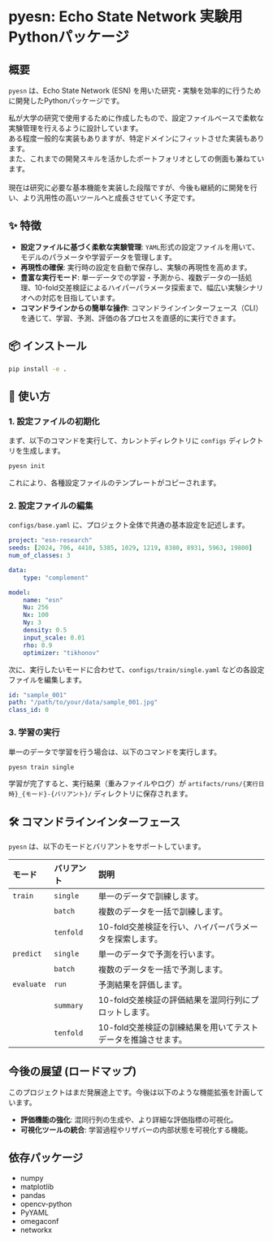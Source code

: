 # pyesn: Echo State Network 実験用Pythonパッケージ

## 概要

`pyesn` は、Echo State Network (ESN) を用いた研究・実験を効率的に行うために開発したPythonパッケージです。

私が大学の研究で使用するために作成したもので、設定ファイルベースで柔軟な実験管理を行えるように設計しています。<br>
ある程度一般的な実装もありますが、特定ドメインにフィットさせた実装もあります。<br>
また、これまでの開発スキルを活かしたポートフォリオとしての側面も兼ねています。<br>
<br>
現在は研究に必要な基本機能を実装した段階ですが、今後も継続的に開発を行い、より汎用性の高いツールへと成長させていく予定です。


## ✨ 特徴

  * **設定ファイルに基づく柔軟な実験管理**: `YAML`形式の設定ファイルを用いて、モデルのパラメータや学習データを管理します。
  * **再現性の確保**: 実行時の設定を自動で保存し、実験の再現性を高めます。
  * **豊富な実行モード**: 単一データでの学習・予測から、複数データの一括処理、10-fold交差検証によるハイパーパラメータ探索まで、幅広い実験シナリオへの対応を目指しています。
  * **コマンドラインからの簡単な操作**: コマンドラインインターフェース（CLI）を通じて、学習、予測、評価の各プロセスを直感的に実行できます。

## 📦 インストール

```bash
pip install -e .
```

## 🚀 使い方

### 1\. 設定ファイルの初期化

まず、以下のコマンドを実行して、カレントディレクトリに `configs` ディレクトリを生成します。

```bash
pyesn init
```

これにより、各種設定ファイルのテンプレートがコピーされます。

### 2\. 設定ファイルの編集

`configs/base.yaml` に、プロジェクト全体で共通の基本設定を記述します。

```yaml:configs/base.yaml
project: "esn-research"
seeds: [2024, 706, 4410, 5385, 1029, 1219, 8380, 8931, 5963, 19800]
num_of_classes: 3

data:
    type: "complement"

model:
    name: "esn"
    Nu: 256
    Nx: 100
    Ny: 3
    density: 0.5
    input_scale: 0.01
    rho: 0.9
    optimizer: "tikhonov"
```

次に、実行したいモードに合わせて、`configs/train/single.yaml` などの各設定ファイルを編集します。

```yaml:configs/train/single.yaml
id: "sample_001"
path: "/path/to/your/data/sample_001.jpg"
class_id: 0
```

### 3\. 学習の実行

単一のデータで学習を行う場合は、以下のコマンドを実行します。

```bash
pyesn train single
```

学習が完了すると、実行結果（重みファイルやログ）が `artifacts/runs/{実行日時}_{モード}-{バリアント}/` ディレクトリに保存されます。



## 🛠️ コマンドラインインターフェース

`pyesn` は、以下のモードとバリアントをサポートしています。

| モード     | バリアント         | 説明                                                     |
| :--------- | :----------------- | :------------------------------------------------------- |
| `train`    | `single`           | 単一のデータで訓練します。                               |
|            | `batch`            | 複数のデータを一括で訓練します。                         |
|            | `tenfold`          | 10-fold交差検証を行い、ハイパーパラメータを探索します。 |
| `predict`  | `single`           | 単一のデータで予測を行います。                           |
|            | `batch`            | 複数のデータを一括で予測します。                         |
| `evaluate` | `run`              | 予測結果を評価します。                                   |
|            | `summary`          | 10-fold交差検証の評価結果を混同行列にプロットします。|
|            | `tenfold`          | 10-fold交差検証の訓練結果を用いてテストデータを推論させます。|


## 今後の展望 (ロードマップ)

このプロジェクトはまだ発展途上です。今後は以下のような機能拡張を計画しています。

  * **評価機能の強化**: 混同行列の生成や、より詳細な評価指標の可視化。
  * **可視化ツールの統合**: 学習過程やリザバーの内部状態を可視化する機能。


## 依存パッケージ

  * numpy
  * matplotlib
  * pandas
  * opencv-python
  * PyYAML
  * omegaconf
  * networkx


